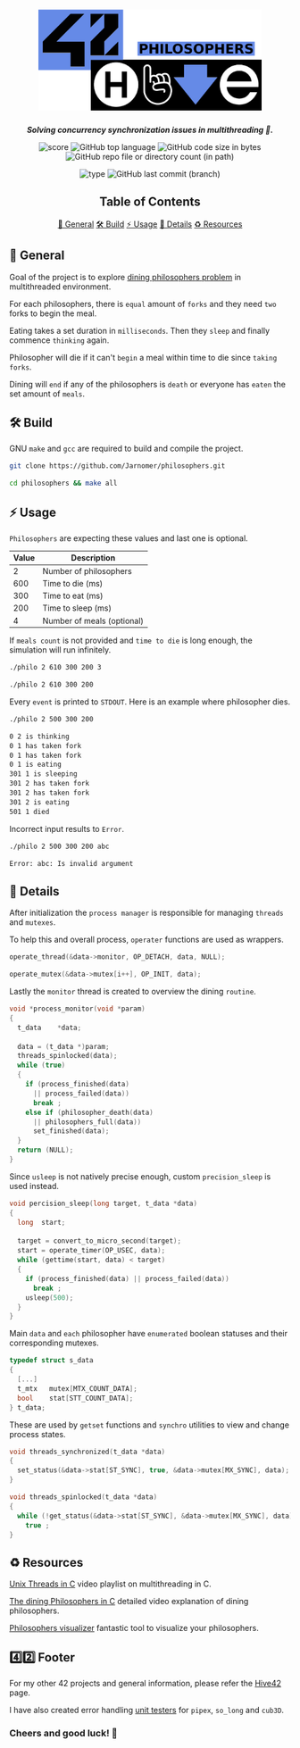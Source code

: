 <h1 align="center">
  <img src="assets/philosophers.png" alt="philosophers" width="400">
</h1>

<p align="center">
    <b><i>Solving concurrency synchronization issues in multithreading 🧵.</i></b><br>
</p>

<p align="center">
  <img src="https://img.shields.io/badge/Score-100%2F100-lightgreen?style=for-the-badge" alt="score">
  <img src="https://img.shields.io/github/languages/top/Jarnomer/philosophers?style=for-the-badge&logo=c&label=%20&labelColor=gray&color=lightblue" alt="GitHub top language">
    <img src="https://img.shields.io/github/languages/code-size/Jarnomer/philosophers?style=for-the-badge&color=lightyellow" alt="GitHub code size in bytes">
  <img src="https://img.shields.io/github/directory-file-count/Jarnomer/philosophers/sources?style=for-the-badge&label=sources&color=pink" alt="GitHub repo file or directory count (in path)">
</p>

<p align="center">
    <img src="https://img.shields.io/badge/Type-Solo-violet?style=for-the-badge" alt="type">
  <img src="https://img.shields.io/github/last-commit/Jarnomer/philosophers/main?style=for-the-badge&color=red" alt="GitHub last commit (branch)">
</p>

<div align="center">

## Table of Contents
[📝 General](#-general)
[🛠️ Build](#️-build)
[⚡ Usage](#-usage)
[🚀 Details](#-details)
[♻️ Resources](#️-resources)

</div>

## 📝 General

Goal of the project is to explore [dining philosophers problem](https://en.wikipedia.org/wiki/Dining_philosophers_problem) in multithreaded environment.

For each philosophers, there is `equal` amount of `forks` and they need `two` forks to begin the meal.

Eating takes a set duration in `milliseconds`. Then they `sleep` and finally commence `thinking` again.

Philosopher will die if it can't `begin` a meal within time to die since `taking forks`.

Dining will `end` if any of the philosophers is `death` or everyone has `eaten` the set amount of `meals`.

## 🛠️ Build

GNU `make` and `gcc` are required to build and compile the project.

```bash
git clone https://github.com/Jarnomer/philosophers.git
```

```bash
cd philosophers && make all
```

## ⚡ Usage

`Philosophers` are expecting these values and last one is optional.

| Value | Description            |
|-------|------------------------|
| 2     | Number of philosophers |
| 600   | Time to die (ms)       |
| 300   | Time to eat (ms)       |
| 200   | Time to sleep (ms)     |
| 4     | Number of meals (optional)       |

If `meals count` is not provided and `time to die` is long enough, the simulation will run infinitely.

```bash
./philo 2 610 300 200 3
```

```bash
./philo 2 610 300 200
```

Every `event` is printed to `STDOUT`. Here is an example where philosopher dies. 

```bash
./philo 2 500 300 200
```

```bash
0 2 is thinking
0 1 has taken fork
0 1 has taken fork
0 1 is eating
301 1 is sleeping
301 2 has taken fork
301 2 has taken fork
301 2 is eating
501 1 died
```

Incorrect input results to `Error`.

```bash
./philo 2 500 300 200 abc
```

```bash
Error: abc: Is invalid argument
```

## 🚀 Details

After initialization the `process manager` is responsible for managing `threads` and `mutexes`.

To help this and overall process, `operater` functions are used as wrappers.

```c
operate_thread(&data->monitor, OP_DETACH, data, NULL);
```

```c
operate_mutex(&data->mutex[i++], OP_INIT, data);
```

Lastly the `monitor` thread is created to overview the dining `routine`.

```c
void *process_monitor(void *param)
{
  t_data	*data;

  data = (t_data *)param;
  threads_spinlocked(data);
  while (true)
  {
    if (process_finished(data)
      || process_failed(data))
      break ;
    else if (philosopher_death(data)
      || philosophers_full(data))
      set_finished(data);
  }
  return (NULL);
}
```

Since `usleep` is not natively precise enough, custom `precision_sleep` is used instead.

```c
void percision_sleep(long target, t_data *data)
{
  long	start;

  target = convert_to_micro_second(target);
  start = operate_timer(OP_USEC, data);
  while (gettime(start, data) < target)
  {
    if (process_finished(data) || process_failed(data))
      break ;
    usleep(500);
  }
}
```

Main `data` and `each` philosopher have `enumerated` boolean statuses and their corresponding mutexes.

```c
typedef struct s_data
{
  [...]
  t_mtx   mutex[MTX_COUNT_DATA];
  bool    stat[STT_COUNT_DATA];
} t_data;
```

These are used by `getset` functions and `synchro` utilities to view and change process states.

```c
void threads_synchronized(t_data *data)
{
  set_status(&data->stat[ST_SYNC], true, &data->mutex[MX_SYNC], data);
}
```

```c
void threads_spinlocked(t_data *data)
{
  while (!get_status(&data->stat[ST_SYNC], &data->mutex[MX_SYNC], data))
    true ;
}
```

## ♻️ Resources

[Unix Threads in C](https://www.youtube.com/watch?v=d9s_d28yJq0&list=PLfqABt5AS4FmuQf70psXrsMLEDQXNkLq2) video playlist on multithreading in C.

[The dining Philosophers in C](https://www.youtube.com/watch?v=zOpzGHwJ3MU) detailed video explanation of dining philosophers.

[Philosophers visualizer](https://nafuka11.github.io/philosophers-visualizer-v2/) fantastic tool to visualize your philosophers.

## 4️⃣2️⃣ Footer

For my other 42 projects and general information, please refer the [Hive42](https://github.com/Jarnomer/Hive42) page.

I have also created error handling [unit testers](https://github.com/Jarnomer/42Testers) for `pipex`, `so_long` and `cub3D`.

### Cheers and good luck! 🥳